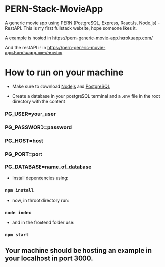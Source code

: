 # PERN-Stack-MovieApp
A generic movie app using PERN (PostgreSQL, Express, ReactJs, Node.js) - RestAPI. This is my first fullstack website, hope someone likes it.

A example is hosted in https://pern-generic-movie-app.herokuapp.com/

And the restAPI is in https://pern-generic-movie-app.herokuapp.com/movies

# How to run on your machine

- Make sure to download <a href="https://nodejs.org/en/">Nodejs</a> and <a href="https://www.postgresql.org/">PostgreSQL</a>

- Create a database in your postgreSQL terminal and
a .env file in the root directory with the content


### PG_USER=your_user
### PG_PASSWORD=password
### PG_HOST=host
### PG_PORT=port
### PG_DATABASE=name_of_database


- Install dependencies using:

### `npm install`

- now, in throot directory run:

### `node index`

- and in the frontend folder use:

### `npm start`

## Your machine should be hosting an example in your localhost in port 3000.
